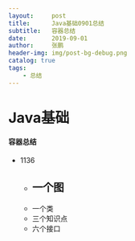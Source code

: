 ```yaml
---
layout:     post 
title:      Java基础0901总结
subtitle:   容器总结
date:       2019-09-01
author:     张鹏
header-img: img/post-bg-debug.png
catalog: true   
tags:                         
    - 总结
---
```


# Java基础

#### 容器总结

- 1136
   - 一个图
      - 
   - 一个类
   - 三个知识点
   - 六个接口